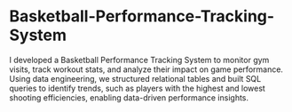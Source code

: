 # Basketball-Performance-Tracking-System
I developed a Basketball Performance Tracking System to monitor gym visits, track workout stats, and analyze their impact on game performance. Using data engineering, we structured relational tables and built SQL queries to identify trends, such as players with the highest and lowest shooting efficiencies, enabling data-driven performance insights.
